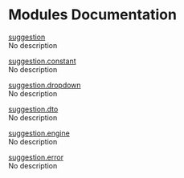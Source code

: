 # Modules Documentation

[suggestion](https://github.com/pyrustic/suggestion/blob/master/docs/modules/content/suggestion/README.md#module-overview)
<br>
No description


[suggestion.constant](https://github.com/pyrustic/suggestion/blob/master/docs/modules/content/suggestion.constant/README.md#module-overview)
<br>
No description


[suggestion.dropdown](https://github.com/pyrustic/suggestion/blob/master/docs/modules/content/suggestion.dropdown/README.md#module-overview)
<br>
No description


[suggestion.dto](https://github.com/pyrustic/suggestion/blob/master/docs/modules/content/suggestion.dto/README.md#module-overview)
<br>
No description


[suggestion.engine](https://github.com/pyrustic/suggestion/blob/master/docs/modules/content/suggestion.engine/README.md#module-overview)
<br>
No description


[suggestion.error](https://github.com/pyrustic/suggestion/blob/master/docs/modules/content/suggestion.error/README.md#module-overview)
<br>
No description


